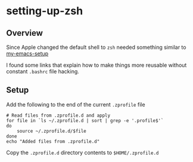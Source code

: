 # setting-up-zsh


## Overview

Since Apple changed the default shell to `zsh` needed something similar to
[my-emacs-setup](https://github.com/fionahiklas/my-bash-setup)

I found some links that explain how to make things more reusable without constant `.bashrc` file
hacking.


## Setup

Add the following to the end of the current `.zprofile` file

```
# Read files from .zprofile.d and apply
for file in `ls ~/.zprofile.d | sort | grep -e '.profile$'`
do
    source ~/.zprofile.d/$file
done
echo "Added files from .zprofile.d"
```

Copy the `.zprofile.d` directory contents to `$HOME/.zprofile.d`

